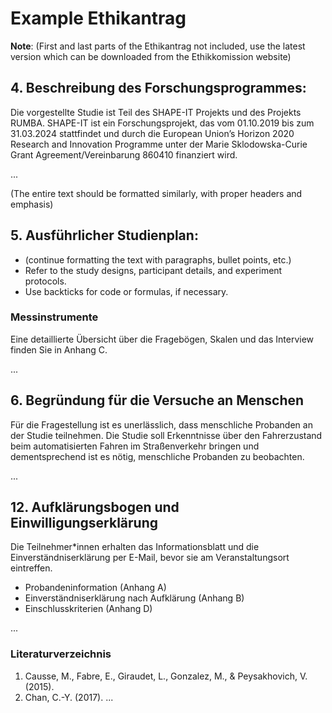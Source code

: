 # Example Ethikantrag

**Note**: (First and last parts of the Ethikantrag not included, use the latest version which can be downloaded from the Ethikkomission website)

## 4. Beschreibung des Forschungsprogrammes:

Die vorgestellte Studie ist Teil des SHAPE-IT Projekts und des Projekts RUMBA. SHAPE-IT ist ein Forschungsprojekt, das vom 01.10.2019 bis zum 31.03.2024 stattfindet und durch die European Union’s Horizon 2020 Research and Innovation Programme unter der Marie Sklodowska-Curie Grant Agreement/Vereinbarung 860410 finanziert wird.

...

(The entire text should be formatted similarly, with proper headers and emphasis)

## 5. Ausführlicher Studienplan:

- (continue formatting the text with paragraphs, bullet points, etc.)
- Refer to the study designs, participant details, and experiment protocols.
- Use backticks for code or formulas, if necessary.

### Messinstrumente

Eine detaillierte Übersicht über die Fragebögen, Skalen und das Interview finden Sie in Anhang C.

...

## 6. Begründung für die Versuche an Menschen

Für die Fragestellung ist es unerlässlich, dass menschliche Probanden an der Studie teilnehmen. Die Studie soll Erkenntnisse über den Fahrerzustand beim automatisierten Fahren im Straßenverkehr bringen und dementsprechend ist es nötig, menschliche Probanden zu beobachten.

...

## 12. Aufklärungsbogen und Einwilligungserklärung

Die Teilnehmer*innen erhalten das Informationsblatt und die Einverständniserklärung per E-Mail, bevor sie am Veranstaltungsort eintreffen.

- Probandeninformation (Anhang A)
- Einverständniserklärung nach Aufklärung (Anhang B)
- Einschlusskriterien (Anhang D)

...

### Literaturverzeichnis

1. Causse, M., Fabre, E., Giraudet, L., Gonzalez, M., & Peysakhovich, V. (2015).
2. Chan, C.-Y. (2017).
...

